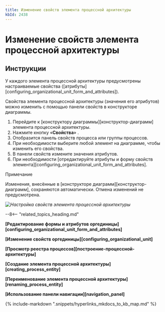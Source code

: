 ```yaml
---
title: Изменение свойств элемента процессной архитектуры
kbId: 2438
---
```


# Изменение свойств элемента процессной архитектуры

## Инструкции

У каждого элемента процессной архитектуры предусмотрены настраиваемые свойства ([атрибуты][configuring_organizational_unit_form_and_attributes]).

Свойства элемента процессной архитектуры (значения его атрибутов) можно изменить с помощью панели свойств в конструкторе диаграммы.

1. Перейдите к [конструктору диаграммы][конструктор-диаграмм] элемента процессной архитектуры.
2. Нажмите кнопку «**Свойства**» *‌*.
3. Отобразится панель свойств процесса или группы процессов.
4. При необходимости выберите любой элемент на диаграмме, чтобы изменить его свойства.
5. В панели свойств измените значения атрибутов.
6. При необходимости [отредактируйте атрибуты и форму свойств элемента][configuring_organizational_unit_form_and_attributes].

Примечание

Изменения, внесённые в [конструкторе диаграмм][конструктор-диаграмм], сохраняются автоматически. Отмена изменений не предусмотрена.

_![Настройка свойств элемента процессной архитектуры](https://kb.comindware.ru/assets/configuring_process_entity_properties.png)_

--8<-- "related_topics_heading.md"

**[Редактирование формы и атрибутов оргединицы][configuring_organizational_unit_form_and_attributes]**

**[Изменение свойств оргединицы][configuring_organizational_unit]**

**[Просмотр реестра процессов][построение-процессной-архитектуры]**

**[Создание элемента процессной архитектуры][creating_process_entity]**

**[Переименование элемента процессной архитектуры][renaming_process_entity]**

**[Использование панели навигации][navigation_panel]**

{% include-markdown ".snippets/hyperlinks_mkdocs_to_kb_map.md" %}
